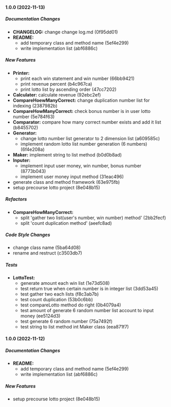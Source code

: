 #### 1.0.0 (2022-11-13)

##### Documentation Changes

* **CHANGELOG:**  change change log.md (0f95dd01)
* **README:**
  *  add temporary class and method name (5ef4e299)
  *  write implementation list (abf6886c)

##### New Features

* **Printer:**
  *  print each win statement and win number (66bb9421)
  *  print revenue percent (b4c967ca)
  *  print lotto list by ascending order (47cc7202)
* **Calculater:**  calculate revenue (92ebc2ef)
* **CompareHoewManyCorrect:**  change duplication number list for indexing (2387982b)
* **CompareHowManyCorrect:**  check bonus number is in user lotto number (5e784f63)
* **Comparator:**  compare how many correct number exists and add it list (b8455702)
* **Generator:**
  *  change lotto number list generator to 2 dimension list (a609585c)
  *  implement random lotto list number generation (6 numbers) (6f4e208a)
* **Maker:**  implement string to list method (b0d0b8ad)
* **Inputer:**
  *  implement input user money, win number, bonus number (8773b043)
  *  implement user money input method (31eac496)
*  generate class and method framework (63e975fb)
*  setup precourse lotto project (8e048b15)

##### Refactors

* **CompareHowManyCorrect:**
  *  split 'gather two list(user's number, win number) method' (2bb2fecf)
  *  split 'count duplication method' (aeefc8ad)

##### Code Style Changes

*  change class name (5ba64d08)
*  rename and restruct (c3503db7)

##### Tests

* **LottoTest:**
  *  generate amount each win list (1e73d508)
  *  test return true when certain number is in integer list (3dd53a45)
  *  test gather two each lists (f8c3ab7b)
  *  test count duplication (53b0c6bb)
  *  test compareLotto method do right (0b4079a4)
  *  test amount of generate 6 random number list account to input money (ee5124d3)
  *  test generate 6 random number (75a7492f)
  *  test string to list method int Maker class (eea871f7)

#### 1.0.0 (2022-11-12)

##### Documentation Changes

* **README:**
  *  add temporary class and method name (5ef4e299)
  *  write implementation list (abf6886c)

##### New Features

*  setup precourse lotto project (8e048b15)

